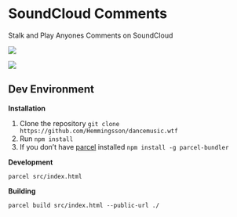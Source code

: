 # SoundCloud Comments
Stalk and Play Anyones Comments on SoundCloud

![](https://i.imgur.com/21LFG5F.png)


  <a href="https://hemmingsson.github.io/soundcloud-comments/">
    <img align="center" src="https://i.imgur.com/21LFG5F.png">
  </a>


## Dev Environment

**Installation**



1. Clone the repository `git clone https://github.com/Hemmingsson/dancemusic.wtf`
2. Run `npm install` 
3. If you don’t have [parcel](https://parceljs.org/) installed `npm install -g parcel-bundler`

**Development**

`parcel src/index.html`

**Building**

`parcel build src/index.html --public-url ./`

